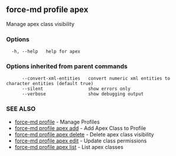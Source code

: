 ## force-md profile apex

Manage apex class visibility

### Options

```
  -h, --help   help for apex
```

### Options inherited from parent commands

```
      --convert-xml-entities   convert numeric xml entities to character entities (default true)
      --silent                 show errors only
      --verbose                show debugging output
```

### SEE ALSO

* [force-md profile](force-md_profile.md)	 - Manage Profiles
* [force-md profile apex add](force-md_profile_apex_add.md)	 - Add Apex Class to Profile
* [force-md profile apex delete](force-md_profile_apex_delete.md)	 - Delete apex class visibility
* [force-md profile apex edit](force-md_profile_apex_edit.md)	 - Update class permissions
* [force-md profile apex list](force-md_profile_apex_list.md)	 - List apex classes

